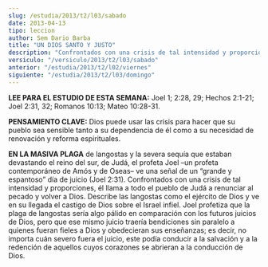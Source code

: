 ```yaml
---
slug: /estudia/2013/t2/l03/sabado
date: 2013-04-13
tipo: leccion
author: Sem Dario Barba
title: "UN DIOS SANTO Y JUSTO"
description: "Confrontados con una crisis de tal intensidad y proporciones, él llama a todo  el pueblo de Judá a renunciar al pecado y volver a Dios. Describe las langostas  como el ejército de Dios y ve en su llegada el castigo de Dios sobre el Israel  infiel. Joel profetiza que la plaga d..."
versiculo: "/versiculo/2013/t2/l03/sabado"
anterior: "/estudia/2013/t2/l02/viernes"
siguiente: "/estudia/2013/t2/l03/domingo"
---
```


**LEE PARA EL ESTUDIO DE ESTA SEMANA:** Joel 1; 2:28, 29; Hechos 2:1-21; Joel 2:31, 32; Romanos 10:13; Mateo 10:28-31.

**PENSAMIENTO CLAVE:** Dios puede usar las crisis para hacer que su pueblo sea sensible tanto a su dependencia de él como a su necesidad de renovación y reforma espirituales.

**EN LA MASIVA PLAGA** de langostas y la severa sequía que estaban devastando el reino del sur, de Judá, el profeta Joel –un profeta contemporáneo de Amós y de Oseas– ve una señal de un “grande y espantoso” día de juicio (Joel 2:31). Confrontados con una crisis de tal intensidad y proporciones, él llama a todo el pueblo de Judá a renunciar al pecado y volver a Dios. Describe las langostas como el ejército de Dios y ve en su llegada el castigo de Dios sobre el Israel infiel. Joel profetiza que la plaga de langostas sería algo pálido en comparación con los futuros juicios de Dios, pero que ese mismo juicio traería bendiciones sin paralelo a quienes fueran fieles a Dios y obedecieran sus enseñanzas; es decir, no importa cuán severo fuera el juicio, este podía conducir a la salvación y a la redención de aquellos cuyos corazones se abrieran a la conducción de Dios.
